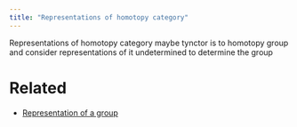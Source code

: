 ```yaml
---
title: "Representations of homotopy category"
---
```


      

Representations of homotopy category maybe tynctor is to homotopy group and consider representations of it undetermined to determine the group

# Related
- [Representation of a group](<notes/ntpy/Definitions/Representation Theory/Representation of a group.md>)
